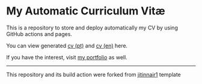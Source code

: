 # My Automatic Curriculum Vitæ

This is a repository to store and deploy automatically my CV by using GitHub actions and pages.


You can view generated [cv (pt)](https://mateusrosario.github.io/myAutoCV/cv.pdf) and [cv (en)](https://mateusrosario.github.io/myAutoCV/cv-en.pdf) here.

If you have the interest, visit [my portfolio](https://mateusrosario.github.io/portfolio/) as well.

----

This repository and its build action were forked from [jitinnair1](https://github.com/jitinnair1/autoCV) template